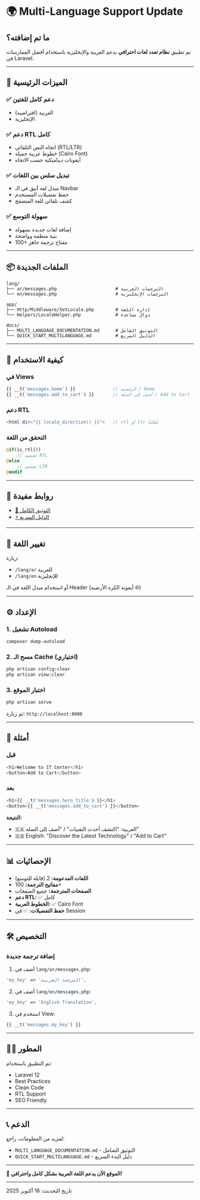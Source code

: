 # 🌍 Multi-Language Support Update

## ما تم إضافته؟

تم تطبيق **نظام تعدد لغات احترافي** يدعم العربية والإنجليزية باستخدام أفضل الممارسات في Laravel.

---

## 🎯 الميزات الرئيسية

### ✅ دعم كامل للغتين
- العربية (افتراضية)
- الإنجليزية

### ✅ دعم RTL كامل
- اتجاه النص التلقائي (RTL/LTR)
- خطوط عربية جميلة (Cairo Font)
- أيقونات ديناميكية حسب الاتجاه

### ✅ تبديل سلس بين اللغات
- مبدل لغة أنيق في الـ Navbar
- حفظ تفضيلات المستخدم
- كشف تلقائي للغة المتصفح

### ✅ سهولة التوسع
- إضافة لغات جديدة بسهولة
- بنية منظمة وواضحة
- 100+ مفتاح ترجمة جاهز

---

## 📦 الملفات الجديدة

```
lang/
├── ar/messages.php                      # الترجمات العربية
└── en/messages.php                      # الترجمات الإنجليزية

app/
├── Http/Middleware/SetLocale.php        # إدارة اللغة
└── Helpers/LocaleHelper.php             # دوال مساعدة

docs/
├── MULTI_LANGUAGE_DOCUMENTATION.md      # التوثيق الشامل
└── QUICK_START_MULTILANGUAGE.md         # الدليل السريع
```

---

## 🚀 كيفية الاستخدام

### في Views

```php
{{ __t('messages.home') }}              // الرئيسية / Home
{{ __t('messages.add_to_cart') }}       // أضف إلى السلة / Add to Cart
```

### دعم RTL

```php
<html dir="{{ locale_direction() }}">   // rtl أو ltr تلقائياً
```

### التحقق من اللغة

```php
@if(is_rtl())
    // تصميم RTL
@else
    // تصميم LTR
@endif
```

---

## 🔗 روابط مفيدة

- [📖 التوثيق الكامل](./MULTI_LANGUAGE_DOCUMENTATION.md)
- [⚡ الدليل السريع](./QUICK_START_MULTILANGUAGE.md)

---

## 🔄 تغيير اللغة

زيارة:
- `/lang/ar` للعربية
- `/lang/en` للإنجليزية

أو استخدام مبدل اللغة في الـ Header (أيقونة الكرة الأرضية 🌐)

---

## ⚙️ الإعداد

### 1. تشغيل Autoload

```bash
composer dump-autoload
```

### 2. مسح الـ Cache (اختياري)

```bash
php artisan config:clear
php artisan view:clear
```

### 3. اختبار الموقع

```bash
php artisan serve
```

ثم زيارة: `http://localhost:8000`

---

## 🎨 أمثلة

### قبل

```php
<h1>Welcome to IT Center</h1>
<button>Add to Cart</button>
```

### بعد

```php
<h1>{{ __t('messages.hero_title') }}</h1>
<button>{{ __t('messages.add_to_cart') }}</button>
```

**النتيجة:**
- 🇸🇦 العربية: "اكتشف أحدث التقنيات" / "أضف إلى السلة"
- 🇬🇧 English: "Discover the Latest Technology" / "Add to Cart"

---

## 📊 الإحصائيات

- **اللغات المدعومة:** 2 (قابلة للتوسع)
- **مفاتيح الترجمة:** 100+
- **الصفحات المترجمة:** جميع الصفحات
- **دعم RTL:** ✅ كامل
- **الخطوط العربية:** ✅ Cairo Font
- **حفظ التفضيلات:** ✅ في Session

---

## 🛠️ التخصيص

### إضافة ترجمة جديدة

1. أضف في `lang/ar/messages.php`:
```php
'my_key' => 'الترجمة العربية',
```

2. أضف في `lang/en/messages.php`:
```php
'my_key' => 'English Translation',
```

3. استخدم في View:
```php
{{ __t('messages.my_key') }}
```

---

## 👨‍💻 المطور

تم التطبيق باستخدام:
- Laravel 12
- Best Practices
- Clean Code
- RTL Support
- SEO Friendly

---

## 📞 الدعم

لمزيد من المعلومات، راجع:
- `MULTI_LANGUAGE_DOCUMENTATION.md` - التوثيق الشامل
- `QUICK_START_MULTILANGUAGE.md` - دليل البدء السريع

---

**🎉 الموقع الآن يدعم اللغة العربية بشكل كامل واحترافي!**

---

تاريخ التحديث: 16 أكتوبر 2025
